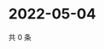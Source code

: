 # 2022-05-04

共 0 条

<!-- BEGIN WEIBO -->
<!-- 最后更新时间 Wed May 04 2022 07:00:46 GMT+0800 (China Standard Time) -->

<!-- END WEIBO -->
